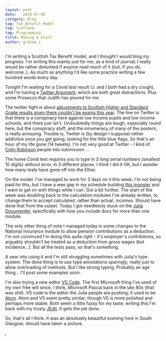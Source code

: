 ```yaml
---
layout: post
date:   2020-07-08
category: Blog
tag: Tax Benefit Model
tag: Scotland
tag: Programming
title: Making A Start
author: graham_s
---
```


I'm writing a Scottish Tax Benefit model, and I thought I would blog my progress. I'm writing this mainly just for me,
as a kind of journal; I really would be rather disturbed if anyone read much of it (but, if you do, welcome..). As much
as anything I'd like some practice writing a few hundred words every day.

<!--more-->

Tonight I'm waiting for a Covid test result (J. and I both had a dry cough), and I'm having a [Twitter
Argument](https://twitter.com/Malcolm4Linn/status/1291757194137014272), which are both great distractions. Plus some
Prosecco that Judith has poured for me. 

The twitter fight is about [adjustments to Scottish Higher and Standard Grade results given there couldn't be exams this
year](https://www.thenational.scot/news/18637326.scottish-labour-call-john-swinney-resign-exam-results/). The line on
Twitter is that there is a conspiracy here against low income pupils and low income schools, and there just isn't.
Undoubtedly things are tough, especially round here, but the conspiracy stuff, and the innumeracy of many of the
posters, is really annoying. Trouble is, Twitter is (by design I suppose) rather addictive once you get going, looking
for the little blue flags. So that's an hour of my life gone (14 tweets). I'm not very good at Twitter - I kind of
[Colin Robinson](https://uproxx.com/tv/colin-robinson-what-we-do-in-the-shadows/) people into submission ...

The home Covid test requires you to type in 3 long serial numbers (smallest 10 digits) without error, in 3 different
places. I think I did it OK, but I wonder how many tests have gone off into the Ether.

On the model. I've managed to work for 3 days on it this week. I'm not being paid for this, but I have a wee gap in my
schedule building [this monster](https://adrs-global.com/) and I want to get on with things while I can. Got a bit
further. The start of the week was doubling back to the calculation modules I've already written, to change them to
accept calculated, rather than actual, incomes. Should have done that from the outset. Today I got needlessly stuck on
the [Julia Documenter](https://juliadocs.github.io/Documenter.jl/stable/), specifically with how you include docs for
more than one module.

The only other thing of note I managed today is some changes to the National Insurance module to allow pension
contributions as a deduction. I'm not convinced I'm doing this quite right - it's employer's contribitions, so arguably
shouldn't be treated as a deduction from gross wages (but incidence...). But all the tests pass, so that's something.

A year into using it and I'm still struggling sometimes with Julia's type system. The done thing is to use type
annotations sparingly, really just to allow overloading of methods. But I like strong typing. Probably an age thing...
I'll post some examples soon.

I'm also trying a new editor [VS Code](https://code.visualstudio.com/). The first Microsoft thing I've used of my own
free will since, I think, Microsoft Pascal back in the late 80s (that was shit). VS code is the editor the Julia people
are pushing; it used to be [Atom](https://atom.io/). Atom and VS seem pretty similar, though VS is more polished and
perhaps more stable. Both seem a little fussy for my taste; writing this I'm back with my trusty
[JEdit](http://www.jedit.org/). It gets the job done.

So, that's all I think. It was an absolutely beautiful evening here in South Glasgow; should have taken a picture. 

, 